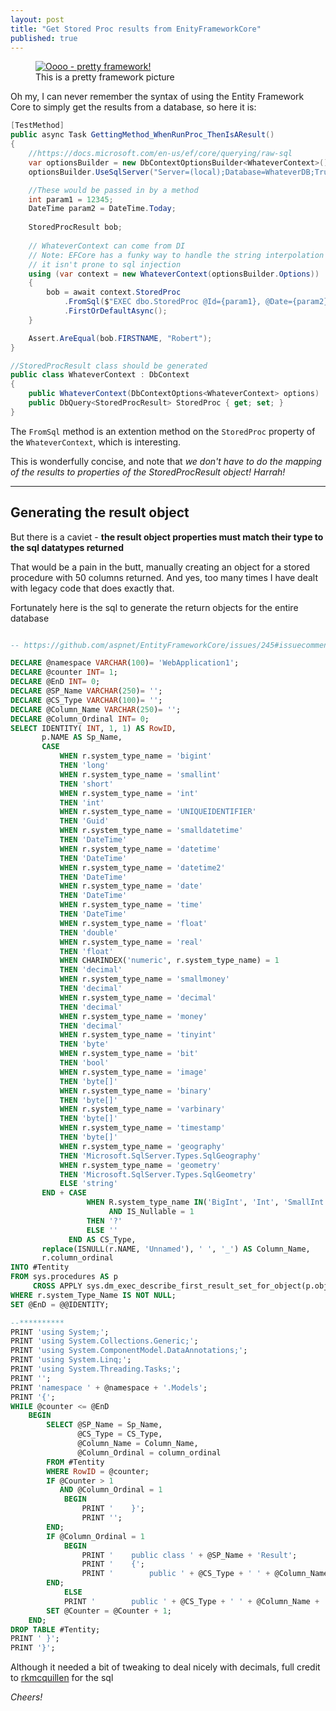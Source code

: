 ```yaml
---
layout: post
title: "Get Stored Proc results from EnityFrameworkCore"
published: true
---
```

<figure>
	<a href="https://upload.wikimedia.org/wikipedia/commons/b/b7/Lorimerlite_framework.JPG">
		<img src="https://github.com/FinnAngelo/FinnAngelo.github.io/raw/master/_posts/images/Lorimerlite_framework.JPG" alt="Oooo - pretty framework!"/>
	</a>
	<figcaption>This is a pretty framework picture</figcaption>
</figure>
Oh my, I can never remember the syntax of using the Entity Framework Core to simply get the results from a database, so here it is:

```csharp
[TestMethod]
public async Task GettingMethod_WhenRunProc_ThenIsAResult()
{
    //https://docs.microsoft.com/en-us/ef/core/querying/raw-sql
    var optionsBuilder = new DbContextOptionsBuilder<WhateverContext>();
    optionsBuilder.UseSqlServer("Server=(local);Database=WhateverDB;Trusted_Connection=True;");

    //These would be passed in by a method
    int param1 = 12345;
    DateTime param2 = DateTime.Today;
    
    StoredProcResult bob;
	
    // WhateverContext can come from DI
    // Note: EFCore has a funky way to handle the string interpolation so 
    // it isn't prone to sql injection 
    using (var context = new WhateverContext(optionsBuilder.Options))
    {
        bob = await context.StoredProc
            .FromSql($"EXEC dbo.StoredProc @Id={param1}, @Date={param2}")
            .FirstOrDefaultAsync();
    }

    Assert.AreEqual(bob.FIRSTNAME, "Robert");
}

//StoredProcResult class should be generated
public class WhateverContext : DbContext
{
    public WhateverContext(DbContextOptions<WhateverContext> options) : base(options) { }
    public DbQuery<StoredProcResult> StoredProc { get; set; }
}
```

The `FromSql` method is an extention method on the `StoredProc` property of the `WhateverContext`, which is interesting.

This is wonderfully concise, and note that _we don't have to do the mapping of the results to properties of the StoredProcResult object! Harrah!_

----------------------------------------

## Generating the result object ##

But there is a caviet - **the result object properties must match their type to the sql datatypes returned** 

That would be a pain in the butt, manually creating an object for a stored procedure with 50 columns returned. And yes, too many times I have dealt with legacy code that does exactly that.

Fortunately here is the sql to generate the return objects for the entire database

```sql

-- https://github.com/aspnet/EntityFrameworkCore/issues/245#issuecomment-403181137

DECLARE @namespace VARCHAR(100)= 'WebApplication1';
DECLARE @counter INT= 1;
DECLARE @EnD INT= 0;
DECLARE @SP_Name VARCHAR(250)= '';
DECLARE @CS_Type VARCHAR(100)= '';
DECLARE @Column_Name VARCHAR(250)= '';
DECLARE @Column_Ordinal INT= 0;
SELECT IDENTITY( INT, 1, 1) AS RowID, 
       p.NAME AS Sp_Name,
       CASE
           WHEN r.system_type_name = 'bigint'
           THEN 'long'
           WHEN r.system_type_name = 'smallint'
           THEN 'short'
           WHEN r.system_type_name = 'int'
           THEN 'int'
           WHEN r.system_type_name = 'UNIQUEIDENTIFIER'
           THEN 'Guid'
           WHEN r.system_type_name = 'smalldatetime'
           THEN 'DateTime'
           WHEN r.system_type_name = 'datetime'
           THEN 'DateTime'
           WHEN r.system_type_name = 'datetime2'
           THEN 'DateTime'
           WHEN r.system_type_name = 'date'
           THEN 'DateTime'
           WHEN r.system_type_name = 'time'
           THEN 'DateTime'
           WHEN r.system_type_name = 'float'
           THEN 'double'
           WHEN r.system_type_name = 'real'
           THEN 'float'
           WHEN CHARINDEX('numeric', r.system_type_name) = 1
           THEN 'decimal'
           WHEN r.system_type_name = 'smallmoney'
           THEN 'decimal'
           WHEN r.system_type_name = 'decimal'
           THEN 'decimal'
           WHEN r.system_type_name = 'money'
           THEN 'decimal'
           WHEN r.system_type_name = 'tinyint'
           THEN 'byte'
           WHEN r.system_type_name = 'bit'
           THEN 'bool'
           WHEN r.system_type_name = 'image'
           THEN 'byte[]'
           WHEN r.system_type_name = 'binary'
           THEN 'byte[]'
           WHEN r.system_type_name = 'varbinary'
           THEN 'byte[]'
           WHEN r.system_type_name = 'timestamp'
           THEN 'byte[]'
           WHEN r.system_type_name = 'geography'
           THEN 'Microsoft.SqlServer.Types.SqlGeography'
           WHEN r.system_type_name = 'geometry'
           THEN 'Microsoft.SqlServer.Types.SqlGeometry'
           ELSE 'string'
       END + CASE
                 WHEN R.system_type_name IN('BigInt', 'Int', 'SmallInt', 'TinyInt', 'float', 'real', 'numeric', 'smallmoney', 'decimal', 'money', 'bit', 'UNIQUEIDENTIFIER', 'smalldatetime', 'datetime', 'datetime2', 'date', 'time')
                      AND IS_Nullable = 1
                 THEN '?'
                 ELSE ''
             END AS CS_Type, 
       replace(ISNULL(r.NAME, 'Unnamed'), ' ', '_') AS Column_Name, 
       r.column_ordinal
INTO #Tentity
FROM sys.procedures AS p
     CROSS APPLY sys.dm_exec_describe_first_result_set_for_object(p.object_id, 0) AS r
WHERE r.system_Type_Name IS NOT NULL;
SET @EnD = @@IDENTITY;

--**********
PRINT 'using System;';
PRINT 'using System.Collections.Generic;';
PRINT 'using System.ComponentModel.DataAnnotations;';
PRINT 'using System.Linq;';
PRINT 'using System.Threading.Tasks;';
PRINT '';
PRINT 'namespace ' + @namespace + '.Models';
PRINT '{';
WHILE @counter <= @EnD
    BEGIN
        SELECT @SP_Name = Sp_Name, 
               @CS_Type = CS_Type, 
               @Column_Name = Column_Name, 
               @Column_Ordinal = column_ordinal
        FROM #Tentity
        WHERE RowID = @counter;
        IF @Counter > 1
           AND @Column_Ordinal = 1
            BEGIN
                PRINT '    }';
                PRINT '';
        END;
        IF @Column_Ordinal = 1
            BEGIN
                PRINT '    public class ' + @SP_Name + 'Result';
                PRINT '    {';
                PRINT '        public ' + @CS_Type + ' ' + @Column_Name + ' { get; set; }';
        END;
            ELSE
            PRINT '        public ' + @CS_Type + ' ' + @Column_Name + ' { get; set; }';
        SET @Counter = @Counter + 1;
    END;
DROP TABLE #Tentity;
PRINT ' }';
PRINT '}';

```

Although it needed a bit of tweaking to deal nicely with decimals, full credit to [rkmcquillen](https://github.com/rkmcquillen) for the sql

_Cheers!_
